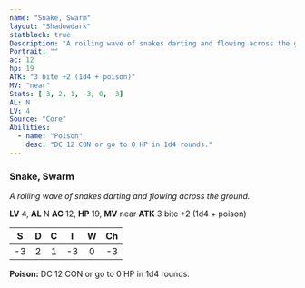 ```yaml
---
name: "Snake, Swarm"
layout: "Shadowdark"
statblock: true
Description: "A roiling wave of snakes darting and flowing across the ground."
Portrait: ""
ac: 12
hp: 19
ATK: "3 bite +2 (1d4 + poison)"
MV: "near"
Stats: [-3, 2, 1, -3, 0, -3]
AL: N
LV: 4
Source: "Core"
Abilities:
  - name: "Poison"
    desc: "DC 12 CON or go to 0 HP in 1d4 rounds."
---
```


### Snake, Swarm

_A roiling wave of snakes darting and flowing across the ground._

**LV** 4, **AL** N
**AC** 12, **HP** 19, **MV** near
**ATK** 3 bite +2 (1d4 + poison)

|  S  |  D  |  C  |  I  |  W  |  Ch  |
|:---:|:---:|:---:|:---:|:---:|:----:|
| -3 | 2 | 1 | -3 | 0 | -3 |

**Poison:** DC 12 CON or go to 0 HP in 1d4 rounds.

